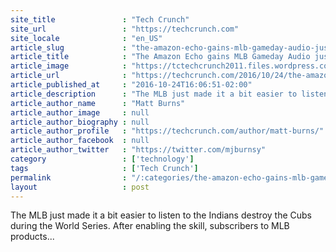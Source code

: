 ```yaml
---
site_title               : "Tech Crunch"
site_url                 : "https://techcrunch.com"
site_locale              : "en_US"
article_slug             : "the-amazon-echo-gains-mlb-gameday-audio-just-in-time-for-the-world-series"
article_title            : "The Amazon Echo gains MLB Gameday Audio just in time for the World Series"
article_image            : "https://tctechcrunch2011.files.wordpress.com/2016/10/mlb-2-of-1.jpg?w=764&h=400&crop=1"
article_url              : "https://techcrunch.com/2016/10/24/the-amazon-echo-gains-mlb-gameday-audio-just-in-time-for-the-world-series/"
article_published_at     : "2016-10-24T16:06:51-02:00"
article_description      : "The MLB just made it a bit easier to listen to the Indians destroy the Cubs during the World Series. After enabling the skill, subscribers to MLB products..."
article_author_name      : "Matt Burns"
article_author_image     : null
article_author_biography : null
article_author_profile   : "https://techcrunch.com/author/matt-burns/"
article_author_facebook  : null
article_author_twitter   : "https://twitter.com/mjburnsy"
category                 : ['technology']
tags                     : ['Tech Crunch']
permalink                : "/:categories/the-amazon-echo-gains-mlb-gameday-audio-just-in-time-for-the-world-series/"
layout                   : post
---
```


The MLB just made it a bit easier to listen to the Indians destroy the Cubs during the World Series. After enabling the skill, subscribers to MLB products...
